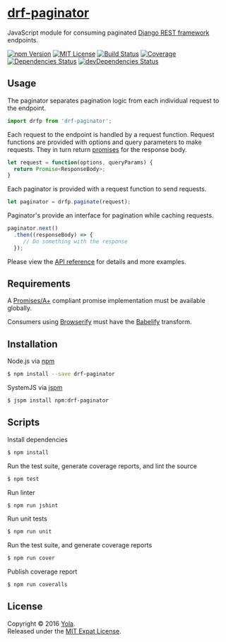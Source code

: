 # [drf-paginator](https://github.com/yola/drf-paginator)

JavaScript module for consuming paginated [Django REST framework][drf] endpoints.

[drf]: http://www.django-rest-framework.org

[![npm Version][badge-npm]][package]
[![MIT License][badge-license]][license]
[![Build Status][badge-travis]][travis]
[![Coverage][badge-coveralls]][coveralls]
[![Dependencies Status][badge-david]][david]
[![devDependencies Status][badge-david-dev]][david]

[badge-coveralls]: https://img.shields.io/coveralls/yola/drf-paginator.svg?style=flat-square
[badge-david]: https://img.shields.io/david/yola/drf-paginator.svg?style=flat-square
[badge-david-dev]: https://img.shields.io/david/dev/yola/drf-paginator.svg?style=flat-square
[badge-license]: https://img.shields.io/badge/license-MIT-blue.svg?style=flat-square
[badge-npm]: https://img.shields.io/npm/v/drf-paginator.svg?style=flat-square
[badge-travis]: https://img.shields.io/travis/yola/drf-paginator.svg?style=flat-square
[coveralls]: https://coveralls.io/github/yola/drf-paginator
[david]: https://david-dm.org/yola/drf-paginator
[license]: https://github.com/yola/drf-paginator/blob/master/LICENSE
[package]: https://www.npmjs.com/package/drf-paginator
[travis]: https://travis-ci.org/yola/drf-paginator

## Usage

The paginator separates pagination logic from each individual request to the endpoint.

```javascript
import drfp from 'drf-paginator';
```

Each request to the endpoint is handled by a request function.
Request functions are provided with options and query parameters to make requests.
They in turn return [promises][promise-spec] for the response body.

```javascript
let request = function(options, queryParams) {
  return Promise<ResponseBody>;
}
```

Each paginator is provided with a request function to send requests.

```javascript
let paginator = drfp.paginate(request);
```

Paginator's provide an interface for pagination while caching requests.

```javascript
paginator.next()
  .then((responseBody) => {
     // Do something with the response
  });
```

Please view the [API reference][api] for details and more examples.

[api]: https://github.com/yola/drf-paginator/blob/master/API.md
[promise-spec]: https://promisesaplus.com/

## Requirements

A [Promises/A+][promise-spec] compliant promise implementation must be available globally.

Consumers using [Browserify](browserify) must have the [Babelify](babelify) transform.

[babelify]: https://github.com/babel/babelify
[browserify]: http://browserify.org/

## Installation

Node.js via [npm](https://www.npmjs.com)

```bash
$ npm install --save drf-paginator
```

SystemJS via [jspm](http://jspm.io)

```bash
$ jspm install npm:drf-paginator
```

## Scripts

Install dependencies

```bash
$ npm install
```

Run the test suite, generate coverage reports, and lint the source

```bash
$ npm test
```

Run linter

```bash
$ npm run jshint
```

Run unit tests

```bash
$ npm run unit
```

Run the test suite, and generate coverage reports

```bash
$ npm run cover
```

Publish coverage report

```bash
$ npm run coveralls
```

## License

Copyright &copy; 2016 [Yola](http://yola.com).
<br>Released under the [MIT Expat License][license].
